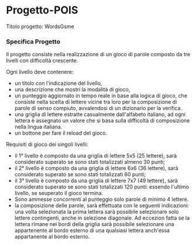 # Progetto-POIS

Titolo progetto:	WordsGsme<br>

### Specifica Progetto
Il progetto consiste nella realizzazione di un gioco di parole composto da tre livelli con difficoltà crescente.

Ogni livello deve contenere:
- un titolo con l'indicazione del livello,
- una descrizione che mostri la modalità di gioco,
- un punteggio aggiornato in tempo reale in base alla logica di gioco, che consiste nella scelta di lettere vicine tra loro per la composizione di parole di senso compiuto, avvalendosi di un dizionario per la verifica.
- una griglia di lettere estratte casualmente dall'alfabeto italiano, ad ogni lettera è assegnato un valore che si basa sulla difficoltà di composizione nella lingua italiana.
- un bottone per fare il reload del gioco.

Requisiti di gioco dei singoli livelli:
- il 1° livello è composto da una griglia di lettere 5x5 (25 lettere), sarà considerato superato se sono stati totalizzati almeno 30 punti;
- il 2° livello è composto da una griglia di lettere 6x6 (36 lettere), sarà considerato superato se sono stati totalizzati 60 punti;
- il 3° livello è composto da una griglia di lettere 7x7 (49 lettere), sarà considerato superato se sono stati totalizzati 120 punti:
  essendo l'ultimo livello, se seuperato il gioco termina.
- Sono ammesse concorrenti al punteggio solo parole di minimo 4 lettere.
- la composizione delle parole, sarà effettuata con le seguenti indicazioni: una volta selezionata la prima lettera sarà possibile selezionare solo lettere contingenti, anche in selezione diagonale. Ad eccezion fatta se la lettera rimane nei bordi della griglia sarà possibile selezionare una appartenente al bordo esterno di una qualsiasi lettera anch'essa appartanente al bordo esterno.
